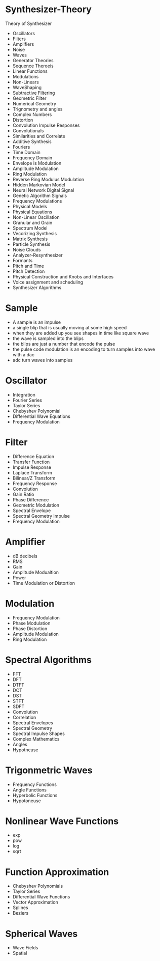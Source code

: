 # Synthesizer-Theory
Theory of Synthesizer  

* Oscillators 
* Filters
* Amplifiers
* Noise
* Waves
* Generator Theories
* Sequence Theroeis
* Linear Functions
* Modulations
* Non-Linears
* WaveShaping 
* Subtractive Filtering
* Geometric Filter 
* Numerical Geometry 
* Trignometry and angles
* Complex Numbers
* Distortion
* Convolution Impulse Responses
* Convolutionals
* Similarities and Correlate
* Additive Synthesis
* Fouriers 
* Time Domain
* Frequency Domain 
* Envelope is Modulation
* Amplitude Modulation
* Ring Modulation
* Reverse Ring Modulus Modulation 
* Hidden Markovian Model
* Neural Network Digital Signal
* Genetic Algorithm Signals
* Frequency Modulations
* Physical Models
* Physical Equations
* Non-Linear Oscillation
* Granular and Grain 
* Spectrum Model
* Vecorizing Synthesis
* Matrix Synthesis
* Particle Synthesis
* Noise Clouds
* Analyzer-Resynthesizer
* Formants 
* Pitch and Time
* Pitch Detection
* Physical Construction and Knobs and Interfaces
* Voice assignment and scheduling 
* Synthesizer Algorithms

# Sample
* A sample is an impulse
* a single blip that is usually moving at some high speed
* when they are added up you see shapes in time like square wave
* the wave is sampled into the blips
* the blips are just a number that encode the pulse
* the pulse code modulation is an encoding to turn samples into wave with a dac
* adc turn waves into samples

# Oscillator
* Integration
* Fourier Series
* Taylor Series 
* Chebyshev Polynomial
* Differential Wave Equations
* Frequency Modulation

# Filter
* Difference Equation
* Transfer Function
* Impulse Response
* Laplace Transform
* Bilinear/Z Transform
* Frequency Response 
* Convolution 
* Gain Ratio
* Phase Difference
* Geometric Modulation
* Spectral Envelope
* Spectral Geometry Impulse
* Frequency Modulation

# Amplifier
* dB decibels
* RMS 
* Gain
* Amplitude Modualtion
* Power
* Time Modulation or Distortion

# Modulation
* Frequency Modulation
* Phase Modulation
* Phase Distortion
* Amplitude Modulation
* Ring Modulation

# Spectral Algorithms
* FFT
* DFT
* DTFT
* DCT
* DST 
* STFT
* SDFT
* Convolution
* Correlation
* Spectral Envelopes
* Spectral Geometry
* Spectral Impulse Shapes
* Complex Mathematics
* Angles
* Hypotneuse

# Trigonmetric Waves 
* Frequency Functions
* Angle Functions
* Hyperbolic Functions
* Hypotoneuse

# Nonlinear Wave Functions
* exp
* pow
* log
* sqrt

# Function Approximation
* Chebyshev Polynomials
* Taylor Series
* Differential Wave Functions
* Vector Approximation
* Splines
* Beziers

# Spherical Waves 
* Wave Fields
* Spatial 




